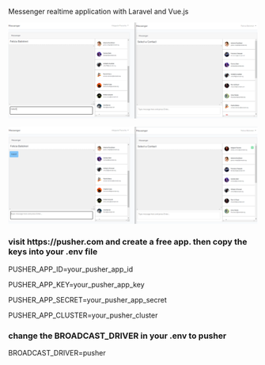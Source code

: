 Messenger realtime application with Laravel and Vue.js

![Screenshot](screen1.PNG)

![Screenshot](screen2.PNG)

<h3>visit https://pusher.com and create a free app. then copy the keys into your .env file</h3>
<p>PUSHER_APP_ID=your_pusher_app_id</p>
<p>PUSHER_APP_KEY=your_pusher_app_key</p>
<p>PUSHER_APP_SECRET=your_pusher_app_secret</p>
<p>PUSHER_APP_CLUSTER=your_pusher_cluster</p>

<h3>change the BROADCAST_DRIVER in your .env to pusher</h3>
BROADCAST_DRIVER=pusher
